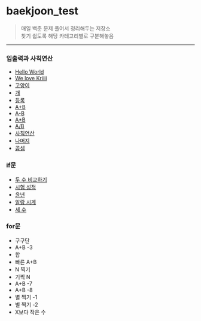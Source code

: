 # baekjoon_test
> 매일 백준 문제 풀어서 정리해두는 저장소  
> 찾기 쉽도록 해당 카테고리별로 구분해놓음

----------------------------------------------------------------------------------------------------------------------
### 입출력과 사칙연산

* [Hello World](https://github.com/ghd075/baekjoon_test/blob/master/C_Quiz/ch01/2557.md)
* [We love Kriiii](https://github.com/ghd075/baekjoon_test/blob/master/C_Quiz/ch01/10718.md)
* [고양이](https://github.com/ghd075/baekjoon_test/blob/master/C_Quiz/ch01/10171.md)
* [개](https://github.com/ghd075/baekjoon_test/blob/master/C_Quiz/ch01/10172.md)
* [등록](https://github.com/ghd075/baekjoon_test/blob/master/C_Quiz/ch01/7287.md)
* [A+B](https://github.com/ghd075/baekjoon_test/blob/master/C_Quiz/ch01/1000.md)
* [A-B](https://github.com/ghd075/baekjoon_test/blob/master/C_Quiz/ch01/1001.md)
* [A*B](https://github.com/ghd075/baekjoon_test/blob/master/C_Quiz/ch01/10998.md)
* [A/B](https://github.com/ghd075/baekjoon_test/blob/master/C_Quiz/ch01/1008.md)
* [사칙연산](https://github.com/ghd075/baekjoon_test/blob/master/C_Quiz/ch01/10869.md)
* [나머지](https://github.com/ghd075/baekjoon_test/blob/master/C_Quiz/ch01/10430.md)
* [곱셈](https://github.com/ghd075/baekjoon_test/blob/master/C_Quiz/ch01/2588.md)

### if문

* [두 수 비교하기](https://github.com/ghd075/baekjoon_test/blob/master/C_Quiz/ch02/1330.md)
* [시험 성적](https://github.com/ghd075/baekjoon_test/blob/master/C_Quiz/ch02/9498.md)
* [윤년](https://github.com/ghd075/baekjoon_test/blob/master/C_Quiz/ch02/2753.md)
* [알람 시계](https://github.com/ghd075/baekjoon_test/blob/master/C_Quiz/ch02/2884.md)
* [세 수](https://github.com/ghd075/baekjoon_test/blob/master/C_Quiz/ch02/10817.md)
  
### for문

* 구구단
* A+B -3
* 합
* 빠른 A+B
* N 찍기
* 기찍 N
* A+B -7
* A+B -8
* 별 찍기 -1
* 별 찍기 -2
* X보다 작은 수